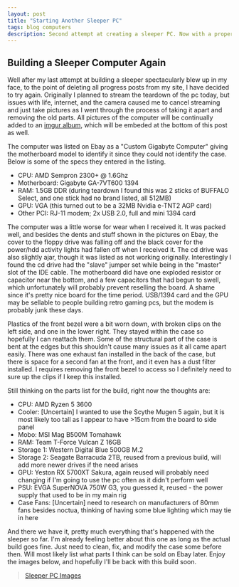 ```yaml
---
layout: post
title: "Starting Another Sleeper PC"
tags: blog computers
description: Second attempt at creating a sleeper PC. Now with a proper ATX case (probably)
---
```


## Building a Sleeper Computer Again
Well after my last attempt at building a sleeper spectacularly blew up in my face, to the point of deleting all progress posts from my site, I have decided to try again. 
Originally I planned to stream the teardown of the pc today, but issues with life, internet, and the camera caused me to cancel streaming and just take pictures as I went through the process of taking it apart and removing the old parts. All pictures of the computer will be continually added to an [imgur album](https://imgur.com/a/a9t8uyD), which will be embeded at the bottom of this post as well.

The computer was listed on Ebay as a "Custom Gigabyte Computer" giving the motherboard model to identify it since they could not identify the case. Below is some of the specs they entered in the listing.
- CPU: AMD Sempron 2300+ @ 1.6Ghz
- Motherboard: Gigabyte GA-7VT600 1394
- RAM: 1.5GB DDR (during teardown I found this was 2 sticks of BUFFALO Select, and one stick had no brand listed, all 512MB)
- GPU: VGA (this turned out to be a 32MB Nvidia e-TNT2 AGP card)
- Other PCI: RJ-11 modem; 2x USB 2.0, full and mini 1394 card

The computer was a little worse for wear when I received it. It was packed well, and besides the dents and stuff shown in the pictures on Ebay, the cover to the floppy drive was falling off and the black cover for the power/hdd activity lights had fallen off when I received it. The cd drive was also slightly ajar, though it was listed as not working originally. Interestingly I found the cd drive had the "slave" jumper set while being in the "master" slot of the IDE cable. The motherboard did have one exploded resistor or capacitor near the bottom, and a few capacitors that had begun to swell, which unfortunately will probably prevent reselling the board. A shame since it's pretty nice board for the time period. USB/1394 card and the GPU may be sellable to people building retro gaming pcs, but the modem is probably junk these days.

Plastics of the front bezel were a bit worn down, with broken clips on the left side, and one in the lower right. They stayed within the case so hopefully I can reattach them. Some of the structural part of the case is bent at the edges but this shouldn't cause many issues as it all came apart easily. There was one exhaust fan installed in the back of the case, but there is space for a second fan at the front, and it even has a dust filter installed. I requires removing the front bezel to access so I definitely need to sure up the clips if I keep this installed.

Still thinking on the parts list for the build, right now the thoughts are:
- CPU: AMD Ryzen 5 3600
- Cooler: [Uncertain] I wanted to use the Scythe Mugen 5 again, but it is most likely too tall as I appear to have >15cm from the board to side panel
- Mobo: MSI Mag B500M Tomahawk
- RAM: Team T-Force Vulcan Z 16GB
- Storage 1: Western Digital Blue 500GB M.2
- Storage 2: Seagate Barracuda 2TB, reused from a previous build, will add more newer drives if the need arises
- GPU: Yeston RX 5700XT Sakura, again reused will probably need changing if I'm going to use the pc often as it didn't perform well
- PSU: EVGA SuperNOVA 750W G3, you guessed it, reused - the power supply that used to be in my main rig
- Case Fans: [Uncertain] need to research on manufacturers of 80mm fans besides noctua, thinking of having some blue lighting which may tie in here

And there we have it, pretty much everything that's happened with the sleeper so far. I'm already feeling better about this one as long as the actual build goes fine. Just need to clean, fix, and modify the case some before then. Will most likely list what parts I think can be sold on Ebay later. Enjoy the images below, and hopefully I'll be back with this build soon.

<blockquote class="imgur-embed-pub" lang="en" data-id="a/a9t8uyD">
    <a href="//imgur.com/a/a9t8uyD">Sleeper PC Images</a>
</blockquote>
<script async src="//s.imgur.com/min/embed.js" charset="utf-8"></script>
